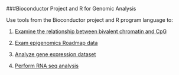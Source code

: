 ###Bioconductor Project and R for Genomic Analysis 

Use tools from the Bioconductor project and R program language to:

1. [Examine the relationship between bivalent chromatin and CpG](https://github.com/lanttern/DATA_SCIENCE_IN_BIOLOGY/blob/master/Bioconductor%20for%20Genomic%20Analysis%20/Projects/Project1_examine%20the%20relationship%20between%20bivalent%20chromatin%20and%20CpG%20Islands.Rmd)

2. [Exam epigenomics Roadmap data](https://github.com/lanttern/DATA_SCIENCE_IN_BIOLOGY/blob/master/Bioconductor%20for%20Genomic%20Analysis%20/Projects/Project2_exam%20epigenomics%20Roadmap%20data.Rmd)

3. [Analyze gene expression dataset](https://github.com/lanttern/DATA_SCIENCE_IN_BIOLOGY/blob/master/Bioconductor%20for%20Genomic%20Analysis%20/Projects/Project3_ExpressionSet.Rmd)

4. [Perform RNA seq analysis](https://github.com/lanttern/DATA_SCIENCE_IN_BIOLOGY/blob/master/Bioconductor%20for%20Genomic%20Analysis%20/Projects/Project4_RNA%20seq%20analysis.Rmd)

